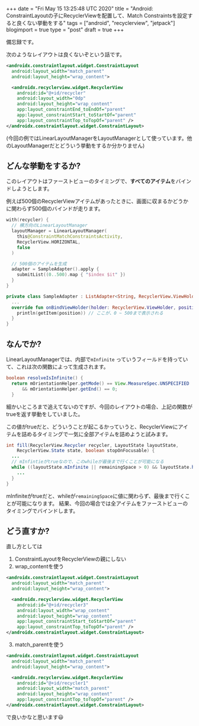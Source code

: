 +++
date = "Fri May 15 13:25:48 UTC 2020"
title = "Android: ConstraintLayoutの子にRecyclerViewを配置して、Match Constraintsを設定すると良くない挙動をする"
tags = ["android", "recyclerview", "jetpack"]
blogimport = true
type = "post"
draft = true
+++

備忘録です。

次のようなレイアウトは良くないぞという話です。

```xml
<androidx.constraintlayout.widget.ConstraintLayout
  android:layout_width="match_parent"
  android:layout_height="wrap_content">

  <androidx.recyclerview.widget.RecyclerView
    android:id="@+id/recycler"
    android:layout_width="0dp"
    android:layout_height="wrap_content"
    app:layout_constraintEnd_toEndOf="parent"
    app:layout_constraintStart_toStartOf="parent"
    app:layout_constraintTop_toTopOf="parent" />
</androidx.constraintlayout.widget.ConstraintLayout>
```

(今回の例ではLinearLayoutManagerをLayoutManagerとして使っています。他のLayoutManagerだとどういう挙動をするか分かりません)

## どんな挙動をするか?

このレイアウトはファーストビューのタイミングで、**すべてのアイテム**をバインドしようとします。

例えば500個のRecyclerViewアイテムがあったときに、画面に収まるかどうかに関わらず500個のバインドが走ります。

```kotlin
with(recycler) {
  // 横方向のLinearLayoutManager
  layoutManager = LinearLayoutManager(
    this@ConstraintMatchConstraintsActivity,
    RecyclerView.HORIZONTAL,
    false
  )

  // 500個のアイテムを生成
  adapter = SampleAdapter().apply {
    submitList((0..500).map { "$index $it" })
  }
}

private class SampleAdapter : ListAdapter<String, RecyclerView.ViewHolder>(...) {
  ...
  override fun onBindViewHolder(holder: RecyclerView.ViewHolder, position: Int) {
    println(getItem(position)) // ここが、0 ~ 500まで表示される
  }
}
```

## なんでか?

LinearLayoutManagerでは、内部で`mInfinite` っていうフィールドを持っていて、これは次の関数によって生成されます。

```java
boolean resolveIsInfinite() {
  return mOrientationHelper.getMode() == View.MeasureSpec.UNSPECIFIED
      && mOrientationHelper.getEnd() == 0;
  }
```

細かいところまで追えてないのですが、今回のレイアウトの場合、上記の関数がtrueを返す挙動をしていました。

この値がtrueだと、どういうことが起こるかっていうと、RecyclerViewにアイテムを詰めるタイミングで一気に全部アイテムを詰めようと試みます。

```java
int fill(RecyclerView.Recycler recycler, LayoutState layoutState,
    RecyclerView.State state, boolean stopOnFocusable) {
  ...
  // mInfintieがtrueなので、このwhileが最後まで行くことが可能になる
  while ((layoutState.mInfinite || remainingSpace > 0) && layoutState.hasMore(state)) {
    ...
  }
}
```

mInfiniteがtrueだと、whileが`remainingSpace`に値に関わらず、最後まで行くことが可能になります。
結果、今回の場合では全アイテムをファーストビューのタイミングでバインドします。

## どう直すか?

直し方としては

1. ConstraintLayoutをRecyclerViewの親にしない
2. wrap_contentを使う

```xml
<androidx.constraintlayout.widget.ConstraintLayout
  android:layout_width="match_parent"
  android:layout_height="wrap_content">

  <androidx.recyclerview.widget.RecyclerView
    android:id="@+id/recycler3"
    android:layout_width="wrap_content"
    android:layout_height="wrap_content"
    app:layout_constraintStart_toStartOf="parent"
    app:layout_constraintTop_toTopOf="parent" />
</androidx.constraintlayout.widget.ConstraintLayout>
```

3. match_parentを使う

```xml
<androidx.constraintlayout.widget.ConstraintLayout
  android:layout_width="match_parent"
  android:layout_height="wrap_content">

  <androidx.recyclerview.widget.RecyclerView
    android:id="@+id/recycler1"
    android:layout_width="match_parent"
    android:layout_height="wrap_content"
    app:layout_constraintTop_toTopOf="parent" />
</androidx.constraintlayout.widget.ConstraintLayout>
```


で良いかなと思います😃
